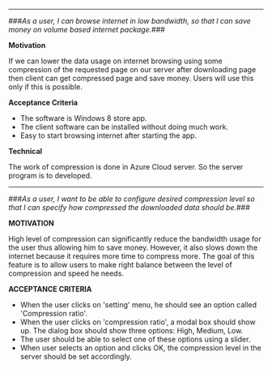 ----------
###*As a user, I can browse internet in low bandwidth, so that I can save money on volume based internet package.*###

**Motivation**

If we can lower the data usage on internet browsing using some compression of the requested page on our server after downloading page then client can get compressed page and save money. Users will use this only if this is possible.

**Acceptance Criteria**

- The software is Windows 8 store app.
- The client software can be installed without doing much work.
- Easy to start browsing internet after starting the app.

**Technical**

The work of compression is done in Azure Cloud server. So the server program is to developed.

----------

###*As a user, I want to be able to configure desired compression level so that I can specify how compressed the downloaded data should be.*###

**MOTIVATION**

High level of compression can significantly reduce the bandwidth usage for the user thus allowing him to save money. However, it also slows down the internet because it requires more time to compress more. The goal of this feature is to allow users to make right balance between the level of compression and speed he needs.

**ACCEPTANCE CRITERIA**

- When the user clicks on 'setting' menu, he should see an option called 'Compression ratio'.
- When the user clicks on 'compression ratio', a modal box should show up. The dialog box should show three options: High, Medium, Low.
- The user should be able to select one of these options using a slider.
- When user selects an option and clicks OK, the compression level in the server should be set accordingly.